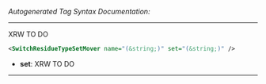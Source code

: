 <!-- THIS IS AN AUTOGENERATED FILE: Don't edit it directly, instead change the schema definition in the code itself. -->

_Autogenerated Tag Syntax Documentation:_

---
XRW TO DO

```xml
<SwitchResidueTypeSetMover name="(&string;)" set="(&string;)" />
```

-   **set**: XRW TO DO

---
